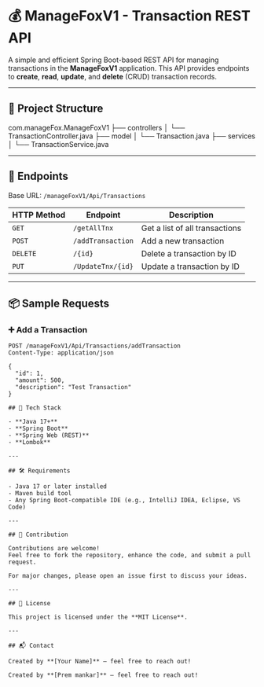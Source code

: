 # 💰 ManageFoxV1 - Transaction REST API

A simple and efficient Spring Boot-based REST API for managing transactions in the **ManageFoxV1** application. This API provides endpoints to **create**, **read**, **update**, and **delete** (CRUD) transaction records.

---

## 📂 Project Structure
com.manageFox.ManageFoxV1
├── controllers
│ └── TransactionController.java
├── model
│ └── Transaction.java
├── services
│ └── TransactionService.java


---

## 🚀 Endpoints

Base URL: `/manageFoxV1/Api/Transactions`

| HTTP Method | Endpoint                        | Description                         |
|-------------|----------------------------------|-------------------------------------|
| `GET`       | `/getAllTnx`                     | Get a list of all transactions      |
| `POST`      | `/addTransaction`                | Add a new transaction               |
| `DELETE`    | `/{id}`                          | Delete a transaction by ID          |
| `PUT`       | `/UpdateTnx/{id}`                | Update a transaction by ID          |

---

## 📦 Sample Requests

### ➕ Add a Transaction
```http
POST /manageFoxV1/Api/Transactions/addTransaction
Content-Type: application/json

{
  "id": 1,
  "amount": 500,
  "description": "Test Transaction"
}

## 🧰 Tech Stack

- **Java 17+**
- **Spring Boot**
- **Spring Web (REST)**
- **Lombok**

---

## 🛠 Requirements

- Java 17 or later installed
- Maven build tool
- Any Spring Boot-compatible IDE (e.g., IntelliJ IDEA, Eclipse, VS Code)

---

## 🤝 Contribution

Contributions are welcome!  
Feel free to fork the repository, enhance the code, and submit a pull request.

For major changes, please open an issue first to discuss your ideas.

---

## 📄 License

This project is licensed under the **MIT License**.

---

## 📬 Contact

Created by **[Your Name]** – feel free to reach out!

Created by **[Prem mankar]** – feel free to reach out!
